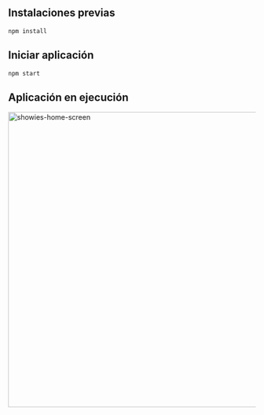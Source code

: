 ## Instalaciones previas
`npm install`

## Iniciar aplicación
`npm start`

## Aplicación en ejecución
<img width="600" alt="showies-home-screen" src="https://github.com/Laurarestrepo03/Showies-Front/assets/69609680/78e037c4-15a5-4580-b723-7b9e83bd6633">
